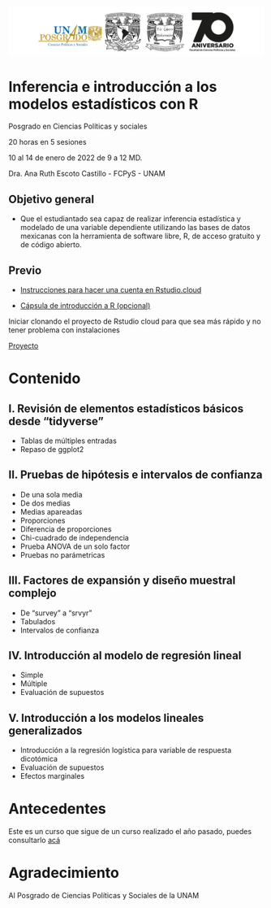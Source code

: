 ![.](logos.png)

# Inferencia e introducción a los modelos estadísticos con R

Posgrado en Ciencias Políticas y sociales

20 horas en 5 sesiones

10 al 14 de enero de 2022 de 9 a 12 MD.

Dra. Ana Ruth Escoto Castillo - FCPyS - UNAM

## Objetivo general
* 	Que  el estudiantado sea capaz de realizar inferencia estadística y modelado de una variable dependiente utilizando las bases de datos mexicanas con la herramienta de software libre, R, de acceso gratuito y de código abierto.  


## Previo


* [Instrucciones para hacer una cuenta en Rstudio.cloud](https://www.youtube.com/watch?v=Jcw146tEa5w)

* [Cápsula de introducción a R (opcional)](https://www.youtube.com/watch?v=HR2MXwrzt00)

Iniciar clonando el proyecto de Rstudio cloud para que sea más rápido y no tener problema con instalaciones

[Proyecto](https://rstudio.cloud/project/3420374)


# Contenido


## I. Revisión de elementos estadísticos básicos desde “tidyverse”

* Tablas de múltiples entradas
* Repaso de ggplot2

## II. Pruebas de hipótesis e intervalos de confianza

* De una sola media
* De dos medias
* Medias apareadas
* Proporciones
* Diferencia de proporciones
* Chi-cuadrado de independencia
* Prueba ANOVA de un solo factor
* Pruebas no parámetricas


## III. Factores de expansión y diseño muestral complejo

* De “survey” a “srvyr”
* Tabulados
* Intervalos de confianza

## IV. Introducción al modelo de regresión lineal

* Simple
* Múltiple
* Evaluación de supuestos

## 	V. Introducción a los modelos lineales generalizados
* Introducción a la regresión logística para variable de respuesta dicotómica
* Evaluación de supuestos
* Efectos marginales


# Antecedentes

Este es un curso que sigue de un curso realizado el año pasado, puedes consultarlo [acá](https://aniuxa.github.io/CursoR-posgrado/)

# Agradecimiento

Al Posgrado de Ciencias Políticas y Sociales de la UNAM


